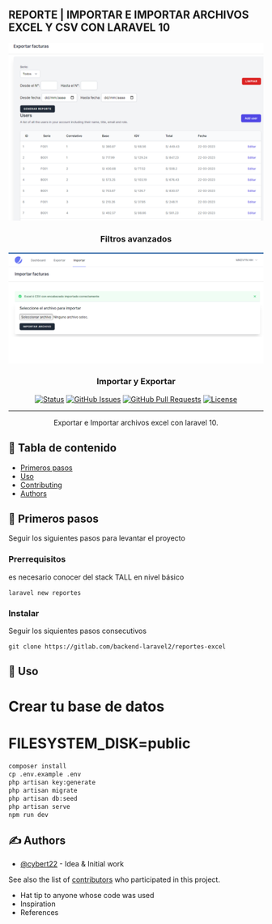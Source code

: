 ## REPORTE | IMPORTAR E IMPORTAR ARCHIVOS EXCEL Y CSV CON LARAVEL 10

<p align="center">
  <a href="" rel="noopener">
 <img width=900px  src="/filtros.png" alt="Project logo"></a>
</p>
<h3 align="center">Filtros avanzados</h3>
<p align="center">
  <a href="" rel="noopener">
 <img width=900px  src="/importar.png" alt="Project logo"></a>
</p>
<h3 align="center">Importar y Exportar</h3>

<div align="center">

[![Status](https://img.shields.io/badge/status-active-success.svg)]()
[![GitHub Issues](https://img.shields.io/github/issues/kylelobo/The-Documentation-Compendium.svg)](https://github.com/kylelobo/The-Documentation-Compendium/issues)
[![GitHub Pull Requests](https://img.shields.io/github/issues-pr/kylelobo/The-Documentation-Compendium.svg)](https://github.com/kylelobo/The-Documentation-Compendium/pulls)
[![License](https://img.shields.io/badge/license-MIT-blue.svg)](/LICENSE)

</div>

---

<p align="center"> Exportar e Importar archivos excel con laravel 10.
    <br>
</p>

## 📝 Tabla de contenido

-   [Primeros pasos](#getting_started)
-   [Uso](#usage)
-   [Contributing](../CONTRIBUTING.md)
-   [Authors](#authors)

## 🏁 Primeros pasos <a name = "getting_started"></a>

Seguir los siguientes pasos para levantar el proyecto

### Prerrequisitos

es necesario conocer del stack TALL en nivel básico

```
laravel new reportes
```

### Instalar

Seguir los siquientes pasos consecutivos

```
git clone https://gitlab.com/backend-laravel2/reportes-excel
```

## 🎈 Uso <a name="usage"></a>

# Crear tu base de datos

# FILESYSTEM_DISK=public

```
composer install
cp .env.example .env
php artisan key:generate
php artisan migrate
php artisan db:seed
php artisan serve
npm run dev
```

## ✍️ Authors <a name = "authors"></a>

-   [@cybert22](https://gitlab.com/cybert22) - Idea & Initial work

See also the list of [contributors](https://github.com/kylelobo/The-Documentation-Compendium/contributors) who participated in this project.

-   Hat tip to anyone whose code was used
-   Inspiration
-   References
